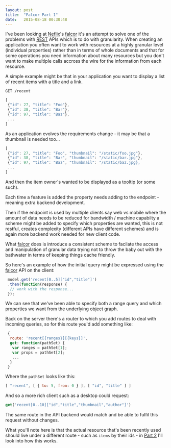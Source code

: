 ```yaml
---
layout: post
title:  "Falcor Part 1"
date:   2015-08-18 00:30:48
---
```


I've been looking at [Neflix][1]'s [falcor][2] it's an attempt to solve one of the problems with [REST][3] APIs which is to do with granularity. When creating an application you often want to work with resources at a highly granular level (individual properties) rather than in terms of whole documents and that for some operations you need information about many resources but you don't want to make multiple calls accross the wire for the information from each resource. 

A simple example might be that in your application you want to display a list of recent items with a title and a link. 

```
GET /recent
```

``` js
[
 {"id": 27, "title": "Foo"},
 {"id": 38, "title": "Bar"},
 {"id": 97, "title": "Baz"},
 ...
]
```

As an application evolves the requirements change - it may be that a thumbnail is needed too...

``` js
[
 {"id": 27, "title": "Foo", "thumbnail": "/static/foo.jpg"},
 {"id": 38, "title": "Bar", "thumbnail": "/static/bar.jpg"},
 {"id": 97, "title": "Baz", "thumbnail": "/static/baz.jpg},
 ...
]
```

And then the item owner's wanted to be displayed as a tooltip (or some such).

Each time a feature is added the property needs adding to the endpoint - meaning extra backend development.

Then if the endpoint is used by multiple clients say web vs mobile where the amount of data needs to be reduced for bandwidth / machine capabilty a scheme might be added to specify which properties are wanted, this is not restful, creates complexity (different APIs have different schemes) and is again more backend work needed for new client code.

What [falcor][2] does is introduce a consistent scheme to facilate the access and manipulation of granular data trying not to throw the baby out with the bathwater in terms of keeping things cache friendly.


So here's an example of how the initial query might be expressed using the [falcor][2] API on the client:

``` js
 model.get('recent[0..5]["id","title"]')
 .then(function(response) {
  // work with the response...
 });
```

We can see that we've been able to specify both a range query and which properties we want from the underlying object graph.

Back on the server there's a router to which you add routes to deal with incoming queries, so for this route you'd add something like:

``` js
 {
  route: 'recent[{ranges}][{keys}]',
  get: function(pathSet) {
   var ranges = pathSet[1];
   var props = pathSet[2];
   ...
  }
 }
```

Where the `pathSet` looks like this:

``` js
[ "recent", [ { to: 5, from: 0 } ], [ "id", "title" ] ]
```

And so a more rich client such as a desktop could request:

``` js
get('recent[0..10]["id","title","thumbnail","author"]')
```

The same route in the API backend would match and be able to fulfil this request without changes.

What you'll note here is that the actual resource that's been recently used should live under a different route - such as `items` by their ids - in [Part 2](/2015/08/20/falcor-2.html) I'll look into how this works.

[1]:https://www.netflix.com
[2]:https://netflix.github.io/falcor
[3]:https://en.wikipedia.org/wiki/Representational_state_transfer